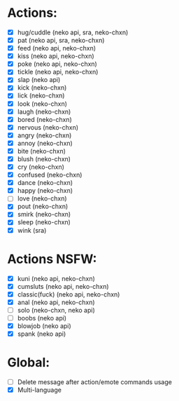# Actions:

- [x] hug/cuddle (neko api, sra, neko-chxn)
- [x] pat (neko api, sra, neko-chxn)
- [x] feed (neko api, neko-chxn)
- [x] kiss (neko api, neko-chxn)
- [x] poke (neko api, neko-chxn)
- [x] tickle (neko api, neko-chxn)
- [x] slap (neko api)
- [x] kick (neko-chxn)
- [x] lick (neko-chxn)
- [x] look (neko-chxn)
- [x] laugh (neko-chxn)
- [x] bored (neko-chxn)
- [x] nervous (neko-chxn)
- [x] angry (neko-chxn)
- [x] annoy (neko-chxn)
- [x] bite (neko-chxn)
- [x] blush (neko-chxn)
- [x] cry (neko-chxn)
- [x] confused (neko-chxn)
- [x] dance (neko-chxn)
- [x] happy (neko-chxn)
- [ ] love (neko-chxn)
- [x] pout (neko-chxn)
- [x] smirk (neko-chxn)
- [x] sleep (neko-chxn)
- [x] wink (sra)

# Actions NSFW:

- [x] kuni (neko api, neko-chxn)
- [x] cumsluts (neko api, neko-chxn)
- [x] classic(fuck) (neko api, neko-chxn)
- [x] anal (neko api, neko-chxn)
- [ ] solo (neko-chxn, neko api)
- [ ] boobs (neko api)
- [x] blowjob (neko api)
- [x] spank (neko api)

# Global:
- [ ] Delete message after action/emote commands usage
- [x] Multi-language
